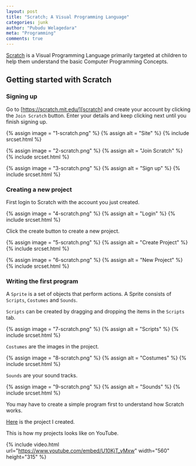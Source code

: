 ```yaml
---
layout: post
title: "Scratch; A Visual Programming Language"
categories: junk
author: "Pubudu Welagedara"
meta: "Programming"
comments: true
---
```


[Scratch][scratch] is a Visual Programming Language primarily targeted at children to help them understand the basic Computer Programming Concepts. 

## Getting started with Scratch

### Signing up

Go to [https://scratch.mit.edu/][scratch] and create your account by clicking the `Join Scratch` button. Enter your details and keep clicking next until you finish signing up. 

{% assign image = "1-scratch.png" %}
{% assign alt = "Site" %}
{% include srcset.html %}

{% assign image = "2-scratch.png" %}
{% assign alt = "Join Scratch" %}
{% include srcset.html %}

{% assign image = "3-scratch.png" %}
{% assign alt = "Sign up" %}
{% include srcset.html %}

### Creating a new project

First login to Scratch with the account you just created. 

{% assign image = "4-scratch.png" %}
{% assign alt = "Login" %}
{% include srcset.html %}

Click the create button to create a new project.

{% assign image = "5-scratch.png" %}
{% assign alt = "Create Project" %}
{% include srcset.html %}

{% assign image = "6-scratch.png" %}
{% assign alt = "New Project" %}
{% include srcset.html %}

### Writing the first program

A `Sprite` is a set of objects that perform actions. A Sprite consists of `Scripts`, `Costumes` and `Sounds`. 

`Scripts` can be created by dragging and dropping the items in the `Scripts` tab.

{% assign image = "7-scratch.png" %}
{% assign alt = "Scripts" %}
{% include srcset.html %}

`Costumes` are the images in the project. 

{% assign image = "8-scratch.png" %}
{% assign alt = "Costumes" %}
{% include srcset.html %}

`Sounds` are your sound tracks. 

{% assign image = "9-scratch.png" %}
{% assign alt = "Sounds" %}
{% include srcset.html %}

You may have to create a simple program first to understand how Scratch works. 

[Here][project] is the project I created. 

This is how my projects looks like on YouTube.

{% include video.html url="https://www.youtube.com/embed/U10KjT_yMxw" width="560" height="315" %}

[scratch]: https://scratch.mit.edu/
[project]: https://scratch.mit.edu/projects/268547315/























